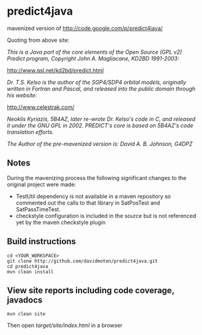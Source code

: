 predict4java
============

mavenized version of http://code.google.com/p/predict4java/

Quoting from above site:

*This is a Java port of the core elements of the Open Source (GPL v2) Predict program, Copyright John A. Magliacane, KD2BD 1991-2003:*

http://www.qsl.net/kd2bd/predict.html

*Dr. T.S. Kelso is the author of the SGP4/SDP4 orbital models, originally written in Fortran and Pascal, and released into the public domain through his website:*

http://www.celestrak.com/

*Neoklis Kyriazis, 5B4AZ, later re-wrote Dr. Kelso's code in C, and released it under the GNU GPL in 2002. PREDICT's core is based on 5B4AZ's code translation efforts.*

*The Author of the pre-mavenized version is: David A. B. Johnson, G4DPZ*

Notes
----------

During the mavenizing process the following significant changes to the original project were made:
* TestUtil dependency is not available in a maven repository so commented out the calls to that library in SatPosTest and SatPassTimeTest.
* checkstyle configuration is included in the source but is not referenced yet by the maven checkstyle plugin

Build instructions
-------------------

    cd <YOUR_WORKSPACE>
    git clone http://github.com/davidmoten/predict4java.git
    cd predict4java
    mvn clean install

View site reports including code coverage, javadocs
----------------------------------------------------
    mvn clean site

Then open *target/site/index.html* in a browser

   
